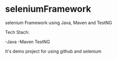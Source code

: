 # seleniumFramework
selenium Framework using Java, Maven and TestNG

Tech Stach:

-Java 
-Maven 
TestNG


It's demo project for using github and selenium 
